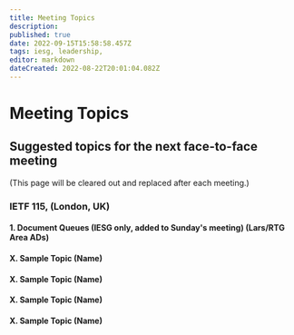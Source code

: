 ```yaml
---
title: Meeting Topics
description: 
published: true
date: 2022-09-15T15:58:58.457Z
tags: iesg, leadership,
editor: markdown
dateCreated: 2022-08-22T20:01:04.082Z
---
```


# Meeting Topics

## Suggested topics for the next face-to-face meeting 

(This page will be cleared out and replaced after each meeting.)

### IETF 115, (London, UK) 


#### 1. Document Queues (IESG only, added to Sunday's meeting) (Lars/RTG Area ADs)

#### X. Sample Topic (Name)

#### X. Sample Topic (Name)

#### X. Sample Topic (Name)

#### X. Sample Topic (Name)
